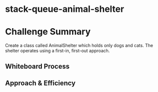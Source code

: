 # stack-queue-animal-shelter

# Challenge Summary

Create a class called AnimalShelter which holds only dogs and cats.
The shelter operates using a first-in, first-out approach.

## Whiteboard Process



## Approach & Efficiency

<!-- What approach did you take? Why? What is the Big O space/time for this approach? -->
